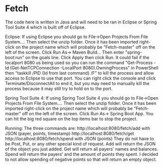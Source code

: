 # Fetch
The code here is written in Java and will need to be ran in Eclipse or Spring Tool Suite 4 
which is built off of Eclipse. 

Eclipse:
If using Eclipse you should go to File->Open Projects 
From File System.... Then select the unzip folder. Once it has been imported right-click
on the project name which will probably be "Fetch-master" off on the left of the screen.
Click Run As-> Maven Build... Then enter "spring-boot:run" on the goals line. Click Apply
then click Run. It could fail if the localport 8080 us being used so you can run the command
"Get-Process -Id (Get-NetTCPConnection -LocalPort 8080).OwningProcess" in PowerShell then
"taskkill /PID {Id from last command} /F" to kill the process and allow access to Eclipse
to use that port. You can right click the console and click Terminate/DisconnectAll to 
end it, but you may need to manually kill the process because it may still try to hold on
to the port.

Spring Tool Suite 4:
If using Spring Tool Suite 4 you should go to File->Open Projects 
From File System.... Then select the unzip folder. Once it has been imported right-click
on the project name which will probably be "Fetch-master" off on the left of the screen.
Click Run As-> Spring Boot App. You can hit the big red square on the top items bar to 
stop the project.

Running:
The three commands are:
http://localhost:8080/fetch/add       with JSON (payer, points, timestamp)
http://localhost:8080/fetch/get       
http://localhost:8080/fetch/spend     with JSON (points)
They do not have to be Post, Put, or any other special kind of request.
Add will return the JSON of the object you just added.
Get will return all payers' names and balances.
Spend will return the payers' and the amount of points they spent.
I decided to not allow spending of negative points so that will return an empty object.
